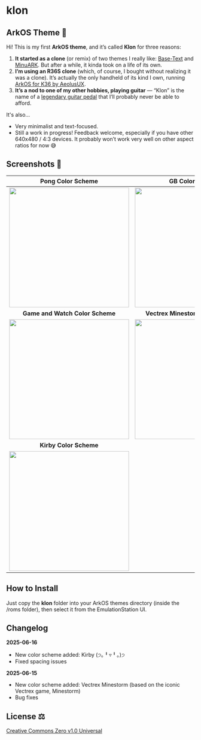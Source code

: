 # klon
## ArkOS Theme 🎨

Hi! This is my first **ArkOS theme**, and it’s called **Klon** for three reasons:

1. **It started as a clone** (or remix) of two themes I really like: [Base-Text](https://github.com/Jetup13/es-theme-base-text) and [MinuARK](https://github.com/Vidnez/es-theme-MinUArk). But after a while, it kinda took on a life of its own.
2. **I’m using an R36S clone** (which, of course, I bought without realizing it was a clone). It’s actually the only handheld of its kind I own, running [ArkOS for K36 by AeolusUX](https://github.com/AeolusUX/ArkOS-K36).
3. **It’s a nod to one of my other hobbies, playing guitar** — “Klon” is the name of a [legendary guitar pedal](https://reverb.com/brand/klon) that I’ll probably never be able to afford.

It's also...
* Very minimalist and text-focused.
* Still a work in progress! Feedback welcome, especially if you have other 640x480 / 4:3 devices. It probably won’t work very well on other aspect ratios for now 😅

## Screenshots 📸
| Pong Color Scheme | GB Color Scheme |
| :---: | :---: |
| <img src="https://github.com/user-attachments/assets/b0912090-22eb-47f0-bdaa-bc0b0afe5e39" width="320"> | <img src="https://github.com/user-attachments/assets/3cc06615-5482-4fd3-bc41-e63ca8d20d6d" width="320"> |
| **Game and Watch Color Scheme** | **Vectrex Minestorm Color Scheme** |
| <img src="https://github.com/user-attachments/assets/583c54ca-3222-4e03-8708-8f126e26ddc3" width="320"> | <img src="https://github.com/user-attachments/assets/196f7653-8286-47c3-b287-b47af3307133" width="320"> |
| **Kirby Color Scheme** |  |
| <img src="https://github.com/user-attachments/assets/9cfd7d54-db2a-4f3b-ad5f-8efed65dbaeb" width="320"> |  |

## How to Install

Just copy the **klon** folder into your ArkOS themes directory (inside the /roms folder), then select it from the EmulationStation UI.

## Changelog

**2025-06-16**
* New color scheme added: Kirby (੭｡╹▿╹｡)੭
* Fixed spacing issues

**2025-06-15**
* New color scheme added: Vectrex Minestorm (based on the iconic Vectrex game, Minestorm)
* Bug fixes

## License ⚖️

[Creative Commons Zero v1.0 Universal](https://creativecommons.org/publicdomain/zero/1.0/deed.en)
